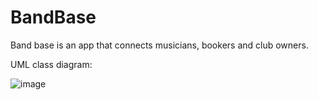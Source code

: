 # BandBase
Band base is an app that connects musicians, bookers and club owners.

UML class diagram:

![image](https://github.com/user-attachments/assets/d9f7c936-e35b-44b3-9948-ba7a4b6862d7)

